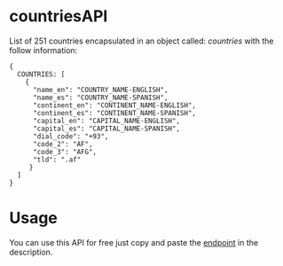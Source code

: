 # countriesAPI
List of 251 countries encapsulated in an object called: _countries_ with the follow information:

````
{
  COUNTRIES: [
    {
      "name_en": "COUNTRY_NAME-ENGLISH",
      "name_es": "COUNTRY_NAME-SPANISH",
      "continent_en": "CONTINENT_NAME-ENGLISH",
      "continent_es": "CONTINENT_NAME-SPANISH",
      "capital_en": "CAPITAL_NAME-ENGLISH",
      "capital_es": "CAPITAL_NAME-SPANISH",
      "dial_code": "+93",
      "code_2": "AF",
      "code_3": "AFG",
      "tld": ".af"
     }
  ]
}

````

# Usage
You can use this API for free just copy and paste the [endpoint](https://api.npoint.io/5604a5d0346324278311) in the description.
